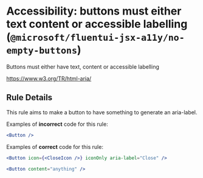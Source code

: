 # Accessibility: buttons must either text content or accessible labelling (`@microsoft/fluentui-jsx-a11y/no-empty-buttons`)

<!-- end auto-generated rule header -->

Buttons must either have text, content or accessible labelling

<https://www.w3.org/TR/html-aria/>

## Rule Details

This rule aims to make a button to have something to generate an aria-label.

Examples of **incorrect** code for this rule:

```jsx
<Button />
```

Examples of **correct** code for this rule:

```jsx
<Button icon={<CloseIcon />} iconOnly aria-label="Close" />
```

```jsx
<Button content="anything" />
```
